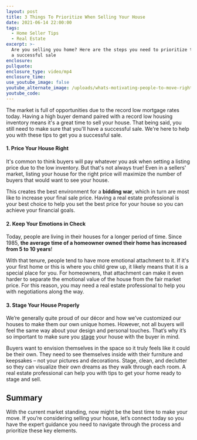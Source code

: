 ```yaml
---
layout: post
title: 3 Things To Prioritize When Selling Your House
date: 2021-06-14 22:00:00
tags:
  - Home Seller Tips
  - Real Estate
excerpt: >-
  Are you selling you home? Here are the steps you need to prioritize to ensure
  a successful sale
enclosure:
pullquote:
enclosure_type: video/mp4
enclosure_time:
use_youtube_image: false
youtube_alternate_image: /uploads/whats-motivating-people-to-move-right-now-4.png
youtube_code:
---
```

The market is full of opportunities due to the record low mortgage rates today. Having a high buyer demand paired with a record low housing inventory means it's a great time to sell your house. That being said, you still need to make sure that you'll have a successful sale. We're here to help you with these tips to get you a successful sale.

#### **1\. Price Your House Right**

It's common to think buyers will pay whatever you ask when setting a listing price due to the low inventory. But that's not always true\! Even in a sellers' market, listing your house for the right price will maximize the number of buyers that would want to see your house.&nbsp;

This creates the best environment for a **bidding war**, which in turn are most like to increase your final sale price. Having a real estate professional is your best choice to help you set the best price for your house so you can achieve your financial goals.

#### **2\. Keep Your Emotions in Check**

Today, people are living in their houses for a longer period of time. Since 1985, **the average time of a homeowner owned their home has increased from 5 to 10 years**\!&nbsp;

With that tenure, people tend to have more emotional attachment to it. If it's your first home or this is where you child grew up, it likely means that it is a special place for you. For homeowners, that attachment can make it even harder to separate the emotional value of the house from the fair market price. For this reason, you may need a real estate professional to help you with negotiations along the way.

#### **3\. Stage Your House Properly**

We’re generally quite proud of our décor and how we’ve customized our houses to make them our own unique homes. However, not all buyers will feel the same way about your design and personal touches. That’s why it’s so important to make sure you&nbsp;[stage](https://www.mykcm.com/2021/04/26/4-tips-to-maximize-the-sale-of-your-house/)&nbsp;your house with the buyer in mind.

Buyers want to envision themselves in the space so it truly feels like it could be their own. They need to see themselves inside with their furniture and keepsakes – not your pictures and decorations. Stage, clean, and declutter so they can visualize their own dreams as they walk through each room. A real estate professional can help you with tips to get your home ready to stage and sell.

## **Summary**

With the current market standing, now might be the best time to make your move. If you’re considering selling your house, let’s connect today so you have the expert guidance you need to navigate through the process and prioritize these key elements.
